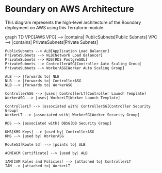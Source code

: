 # Boundary on AWS Architecture

This diagram represents the high-level architecture of the Boundary deployment on AWS using this Terraform module.

graph TD
VPC[AWS VPC] --> |contains| PublicSubnets[Public Subnets]
VPC --> |contains| PrivateSubnets[Private Subnets]

    PublicSubnets --> ALB[Application Load Balancer]
    PrivateSubnets --> NLB[Network Load Balancer]
    PrivateSubnets --> RDS[RDS PostgreSQL]
    PrivateSubnets --> ControllerASG[Controller Auto Scaling Group]
    PrivateSubnets --> WorkerASG[Worker Auto Scaling Group]

    ALB --> |forwards to| NLB
    NLB --> |forwards to| ControllerASG
    NLB --> |forwards to| WorkerASG

    ControllerASG --> |uses| ControllerLT[Controller Launch Template]
    WorkerASG --> |uses| WorkerLT[Worker Launch Template]

    ControllerLT --> |associated with| ControllerSG[Controller Security Group]
    WorkerLT --> |associated with| WorkerSG[Worker Security Group]

    RDS --> |associated with| DBSG[DB Security Group]

    KMS[KMS Keys] --> |used by| ControllerASG
    KMS --> |used by| WorkerASG

    Route53[Route 53] --> |points to| ALB

    ACM[ACM Certificate] --> |used by| ALB

    IAM[IAM Roles and Policies] --> |attached to| ControllerLT
    IAM --> |attached to| WorkerLT
